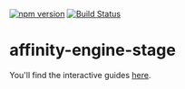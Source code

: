 [![npm version](https://badge.fury.io/js/affinity-engine-stage.svg)](https://badge.fury.io/js/affinity-engine-stage)
[![Build Status](https://travis-ci.org/affinity-engine/affinity-engine-stage.svg?branch=master)](https://travis-ci.org/affinity-engine/affinity-engine-stage)

# affinity-engine-stage

You'll find the interactive guides [here](http://www.affinityengine.org/#/components/stage).
